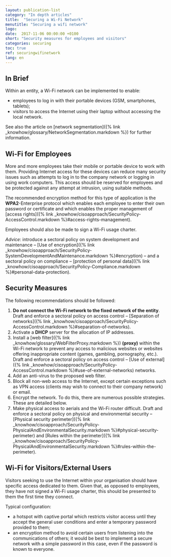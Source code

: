 ```yaml
---
layout: publication-list
category: "In depth articles"
title:  "Securing a Wi-Fi Network"
menutitle: "Securing a wifi network"
logo:
date:  2017-11-06 00:00:00 +0100
short: "Security measures for employees and visitors"
categories: securing
toc: true
ref: securingwifinetwork
lang: en
---
```

## In Brief
Within an entity, a Wi-Fi network can be implemented to enable:

* employees to log in with their portable devices (GSM, smartphones, tablets);
* visitors to access the Internet using their laptop without accessing the local network.

See also the article on [network segmentation]({% link _knowhow/glossary/NetworkSegmentation.markdown %}) for further information.

## Wi-Fi for Employees
More and more employees take their mobile or portable device to work with them. Providing Internet access for these devices can reduce many security issues such as attempts to log in to the company network or logging in using work computers. This access should be reserved for employees and be protected against any attempt at intrusion, using suitable methods.

The recommended encryption method for this type of application is the **WPA2**-Enterprise protocol which enables each employee to enter their own password or certificate and which enables the proper management of [access rights]({% link _knowhow/cisoapproach/SecurityPolicy-AccessControl.markdown %}#access-rights-management).

Employees should also be made to sign a Wi-Fi usage charter.

*Advice*: introduce a sectoral policy on system development and maintenance – [Use of encryption]({% link _knowhow/cisoapproach/SecurityPolicy-SystemDevelopmentAndMaintenance.markdown %}#encryption) – and a sectoral policy on compliance – [protection of personal data]({% link _knowhow/cisoapproach/SecurityPolicy-Compliance.markdown %}#personal-data-protection).

## Security Measures
The following recommendations should be followed:

1. **Do not connect the Wi-Fi network to the fixed network of the entity**. Draft and enforce a sectoral policy on access control – [Separation of networks]({% link _knowhow/cisoapproach/SecurityPolicy-AccessControl.markdown %}#separation-of-networks).
2. Activate a **DHCP** server for the allocation of IP addresses.
3. Install a [web filter]({% link _knowhow/glossary/WebFilterProxy.markdown %}) **(proxy)** within the Wi-Fi network to prevent any access to malicious websites or websites offering inappropriate content (games, gambling, pornography, etc.). Draft and enforce a sectoral policy on access control – [Use of external]({% link _knowhow/cisoapproach/SecurityPolicy-AccessControl.markdown %}#use-of-external-networks) networks.
4. Add an anti-virus to the proposed web filter.
5. Block all non-web access to the Internet, except certain exceptions such as VPN access (clients may wish to connect to their company network) or email.
6. Encrypt the network. To do this, there are numerous possible strategies. These are detailed below.
7. Make physical access to aerials and the Wi-Fi router difficult. Draft and enforce a sectoral policy on physical and environmental security – [Physical security perimeter]({% link _knowhow/cisoapproach/SecurityPolicy-PhysicalAndEnvironmentalSecurity.markdown %}#physical-security-perimeter) and [Rules within the perimeter]({% link _knowhow/cisoapproach/SecurityPolicy-PhysicalAndEnvironmentalSecurity.markdown %}#rules-within-the-perimeter).

## Wi-Fi for Visitors/External Users
Visitors seeking to use the Internet within your organisation should have specific access dedicated to them. Given that, as opposed to employees, they have not signed a Wi-Fi usage charter, this should be presented to them the first time they connect.

Typical configuration:

* a hotspot with captive portal which restricts visitor access until they accept the general user conditions and enter a temporary password provided to them;
* an encryption method to avoid certain users from listening into the communications of others; it would be best to implement a secure network with a simple password in this case, even if the password is known to everyone.
